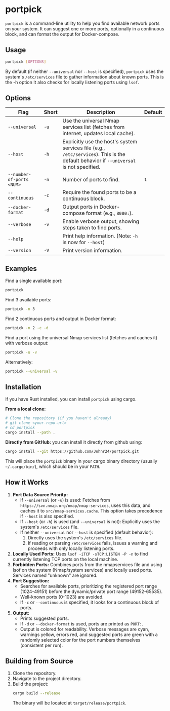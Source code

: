 # portpick

`portpick` is a command-line utility to help you find available network ports on your system. It can suggest one or more ports, optionally in a continuous block, and can format the output for Docker-compose.



## Usage

```bash
portpick [OPTIONS]
```

By default (if neither `--universal` nor `--host` is specified), `portpick` uses the system's `/etc/services`  file to gather information  about known ports. This is the -h option It also checks for locally listening ports using `lsof`.

## Options

| Flag                      | Short | Description                                                                                     | Default |
|---------------------------|-------|-------------------------------------------------------------------------------------------------|---------|
| `--universal`             | `-u`  | Use the universal Nmap services list (fetches from internet, updates local cache).              |         |
| `--host`                  | `-h`  | Explicitly use the host's system services file (e.g., `/etc/services`). This is the default behavior if `--universal` is not specified. |         |
| `--number-of-ports <NUM>` | `-n`  | Number of ports to find.                                                                        | `1`     |
| `--continuous`            | `-c`  | Require the found ports to be a continuous block.                                               |         |
| `--docker-format`         | `-d`  | Output ports in Docker-compose format (e.g., `8080:`).                                          |         |
| `--verbose`               | `-v`  | Enable verbose output, showing steps taken to find ports.                                       |         |
| `--help`                  |       | Print help information. (Note: `-h` is now for `--host`)                                        |         |
| `--version`               | `-V`  | Print version information.                                                                      |         |

## Examples

Find a single available port:
```bash
portpick
```

Find 3 available ports:
```bash
portpick -n 3
```

Find 2 continuous ports and output in Docker format:
```bash
portpick -n 2 -c -d
```

Find a port using the universal Nmap services list (fetches and caches it) with verbose output:
```bash
portpick -u -v
```
Alternatively:
```bash
portpick --universal -v
```

## Installation

If you have Rust installed, you can install `portpick` using cargo.

**From a local clone:**
```bash
# Clone the repository (if you haven't already)
# git clone <your-repo-url>
# cd portpick
cargo install --path .
```

**Directly from GitHub:**
 you can install it directly from github using:
```bash
cargo install --git https://github.com/Johnr24/portpick.git
```

This will place the `portpick` binary in your cargo binary directory (usually `~/.cargo/bin/`), which should be in your `PATH`.

## How it Works

1.  **Port Data Source Priority:**
    *   If `--universal` (or `-u`) is used: Fetches from `https://svn.nmap.org/nmap/nmap-services`, uses this data, and caches it to `src/nmap-services.cache`. This option takes precedence if `--host` is also specified.
    *   If `--host` (or `-h`) is used (and `--universal` is not): Explicitly uses the system's `/etc/services` file.
    *   If neither `--universal` nor `--host` is specified (default behavior):
        1.  Directly uses the system's `/etc/services` file.
        2.  If reading or parsing `/etc/services` fails, issues a warning and proceeds with only locally listening ports.
2.  **Locally Used Ports:** Uses `lsof -iTCP -sTCP:LISTEN -P -n` to find currently listening TCP ports on the local machine.
3.  **Forbidden Ports:** Combines ports from the nmapservices file and using lsof on the system (Nmap/system services) and locally used ports. Services named "unknown" are ignored.
4.  **Port Suggestion:**
    *   Searches for available ports, prioritizing the registered port range (1024-49151) before the dynamic/private port range (49152-65535).
    *   Well-known ports (0-1023) are avoided.
    *   If `-c` or `--continuous` is specified, it looks for a continuous block of ports.
5.  **Output:**
    *   Prints suggested ports.
    *   If `-d` or `--docker-format` is used, ports are printed as `PORT:`.
    *   Output is colored for readability. Verbose messages are cyan, warnings yellow, errors red, and suggested ports are green with a randomly selected color for the port numbers themselves (consistent per run).

## Building from Source

1.  Clone the repository.
2.  Navigate to the project directory.
3.  Build the project:
    ```bash
    cargo build --release
    ```
    The binary will be located at `target/release/portpick`.
    ```
